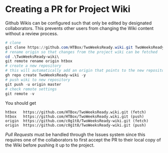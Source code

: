 # Creating a PR for Project Wiki

Github Wikis can be configured such that only be edited by designated collaborators. This prevents other users from changing the Wiki content without a review process.

```Powershell
# clone
git clone https://github.com/HTBox/TwoWeeksReady.wiki.git TwoWeeksReady-wiki
# rename origin so that changes from the project wiki can be fetched
cd .\TwoWeeksReady-wiki\
git remote rename origin htbox
# create a new repository
# this will automatically add an origin that points to the new repository
gh repo create TwoWeeksReady-wiki -y
# push wiki to new repository
git push -u origin master
# check remote settings
git remote -v
```

You should get 

```
htbox   https://github.com/HTBox/TwoWeeksReady.wiki.git (fetch)
htbox   https://github.com/HTBox/TwoWeeksReady.wiki.git (push)
origin  https://github.com/c0g1t8/TwoWeeksReady-wiki.git (fetch)
origin  https://github.com/c0g1t8/TwoWeeksReady-wiki.git (push)
```

_Pull Requests_ must be handled through the Issues system since this requires one of the collaborators to first accept the PR to their local copy of the Wiki before pushing it up to the project.